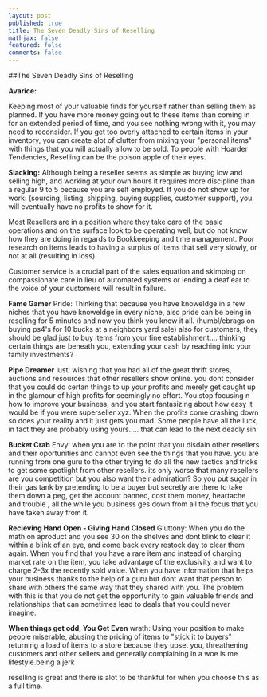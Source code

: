 ```yaml
---
layout: post
published: true
title: The Seven Deadly Sins of Reselling
mathjax: false
featured: false
comments: false
---
```


##The Seven Deadly Sins of Reselling
 
**Avarice:**

Keeping most of your valuable finds for yourself rather than selling them as planned. If you have more money going out to these items than coming in for an extended period of time, and you see nothing wrong with it, you may need to reconsider. If you get too overly attached to certain items in your inventory, you can create alot of clutter from mixing your "personal items" with things that you will actually allow to be sold. To people with Hoarder Tendencies, Reselling can be the poison apple of their eyes. 
 
**Slacking:** 
Although being a reseller seems as simple as buying low and selling high, and working at your own hours it requires more discipline than a regular 9 to 5 because you are self employed. If you do not show up for work: (sourcing, listing, shipping, buying supplies, customer support), you will eventually have no profits to show for it.

Most Resellers are in a position where they take care of the basic operations and on the surface look to be operating well, but do not know how they are doing in regards to Bookkeeping and time management. Poor research on items leads to having a surplus of items that sell very slowly, or not at all (resulting in loss).

Customer service is a crucial part of the sales equation and skimping on compassionate care in lieu of automated systems or lending a deaf ear to the voice of your customers will result in failure.

**Fame Gamer**
 Pride: Thinking that because you have knoweldge in a few niches that you have knoweldge in every niche, also pride can be being in reselling for 5 minutes and now you think you know it all. (humbl/ebrags on buying ps4's for 10 bucks at a neighbors yard sale) also for customers, they should be glad just to buy items from your fine establishment....
 thinking certain things are beneath you, extending your cash by reaching into your family investments?
 
**Pipe Dreamer**
 lust: wishing that you had all of the great thrift stores, auctions and resources that other resellers show online. you dont consider that you could do certan things to up your profits and merely get caught up in the glamour of high profits for seemingly no effort. You stop focusing n how to improve your business, and you start fantasizing about how easy it would be if you were superseller xyz. When the profits come crashing down so does your reality and it just gets you mad. Some people have all the luck, in fact they are probably using yours..... that can lead to the next deadly sin:
 
**Bucket Crab**
 Envy: when you are to the point that you disdain other resellers and their oportunities and cannot even see the things that you have. you are running from one guru to the other trying to do all the new tactics and tricks to get some spotlight from other resellers. its only worse that many resellers are you competition but you also want their admiration? So you put sugar in their gas tank by pretending to be a buyer but secretly are there to take them down a peg, get the account banned, cost them money, heartache and trouble , all the while you business ges down from all the focus that you have taken away from it.

**Recieving Hand Open - Giving Hand Closed**
 Gluttony: When you do the math on aproduct and you see 30 on the shelves and dont blink to clear it within a blink of an eye, and come back every restock day to clear them again. When you find that you have a rare item and instead of charging market rate on the item, you take advantage of the exclusivity and want to charge 2-3x the recently sold value. When you have information that helps your business thanks to the help of a guru but dont want that person to share with others the same way that they shared with you. The problem with this is that you do not get the opportunity to gain valuable friends and relationships that can sometimes lead to deals that you could never imagine.

**When things get odd, You Get Even**
 wrath: Using your position to make people miserable, abusing the pricing of items to "stick it to buyers" returning a load of items to a store because they upset you, threathening customers and other sellers and generally complaining in a woe is me lifestyle.being a jerk
 
 reselling is great and there is alot to be thankful for when you choose this as a full time.
